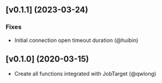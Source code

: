 ## [v0.1.1] (2023-03-24)

### Fixes

* Initial connection open timeout duration (@huibin)

## [v0.1.0] (2020-03-15) 

* Create all functions integrated with JobTarget (@qwlong)
